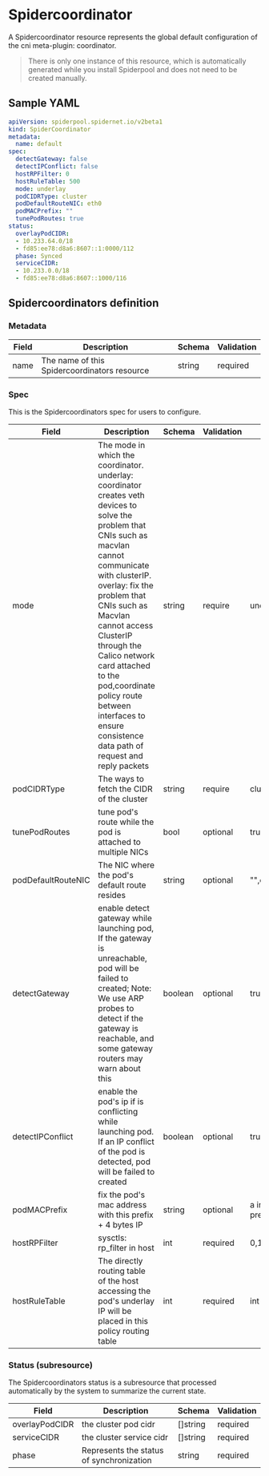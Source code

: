 # Spidercoordinator

A Spidercoordinator resource represents the global default configuration of the cni meta-plugin: coordinator.

> There is only one instance of this resource, which is automatically generated while you install Spiderpool and does not need to be created manually.

## Sample YAML

```yaml
apiVersion: spiderpool.spidernet.io/v2beta1
kind: SpiderCoordinator
metadata:
  name: default
spec:
  detectGateway: false
  detectIPConflict: false
  hostRPFilter: 0
  hostRuleTable: 500
  mode: underlay
  podCIDRType: cluster
  podDefaultRouteNIC: eth0
  podMACPrefix: ""
  tunePodRoutes: true
status:
  overlayPodCIDR:
  - 10.233.64.0/18
  - fd85:ee78:d8a6:8607::1:0000/112
  phase: Synced
  serviceCIDR:
  - 10.233.0.0/18
  - fd85:ee78:d8a6:8607::1000/116
```

## Spidercoordinators definition

### Metadata

| Field     | Description                                       | Schema | Validation |
|-----------|---------------------------------------------------|--------|------------|
| name      | The name of this Spidercoordinators resource      | string | required   |

### Spec

This is the Spidercoordinators spec for users to configure.

| Field              | Description                                                  | Schema               | Validation | Values                       | Default                      |
|--------------------|--------------------------------------------------------------|----------------------|------------|------------------------------|------------------------------|
| mode               | The mode in which the coordinator. underlay: coordinator creates veth devices to solve the problem that CNIs such as macvlan cannot communicate with clusterIP. overlay: fix the problem that CNIs such as Macvlan cannot access ClusterIP through the Calico network card attached to the pod,coordinate policy route between interfaces to ensure consistence data path of request and reply packets                     | string               | require    | underlay,overlay             | underlay                     |
| podCIDRType        | The ways to fetch the CIDR of the cluster                    | string               | require    | cluster,calico,cilium,none   | cluster                      |
| tunePodRoutes      | tune pod's route while the pod is attached to multiple NICs  | bool                 | optional   | true,false                   | true                         |
| podDefaultRouteNIC | The NIC where the pod's default route resides                                                                                    | string               | optional   | "",eth0,net1...              | underlay: eth0,overlay: net1 |
| detectGateway      | enable detect gateway while launching pod, If the gateway is unreachable, pod will be failed to created; Note: We use ARP probes to detect if the gateway is reachable, and some gateway routers may warn about this                                        | boolean              | optional   | true,false                   | false                        |                                          
| detectIPConflict   | enable the pod's ip if is conflicting while launching pod. If an IP conflict of the pod is detected, pod will be failed to created                      | boolean              | optional   | true,false                   | false                        |                                          
| podMACPrefix       | fix the pod's mac address with this prefix + 4 bytes IP                           | string               | optional   | a invalid mac address prefix | ""                           |                                          
| hostRPFilter       | sysctls: rp_filter in host                                    | int                  | required   | 0,1,2;suggest to be 0                         | 0                            |
| hostRuleTable      | The directly routing table of the host accessing the pod's underlay IP will be placed in this policy routing table                                    | int                  | required   | int                          | 500                          |

### Status (subresource)

The Spidercoordinators status is a subresource that processed automatically by the system to summarize the current state.

| Field               | Description                                        | Schema                                                 | Validation |
|---------------------|----------------------------------------------------|--------------------------------------------------------|------------|
| overlayPodCIDR      | the cluster pod cidr                               |    []string                                            | required   |
| serviceCIDR         | the cluster service cidr                           |    []string                                            | required   |
| phase               | Represents the status of synchronization           |    string                                              | required   |
